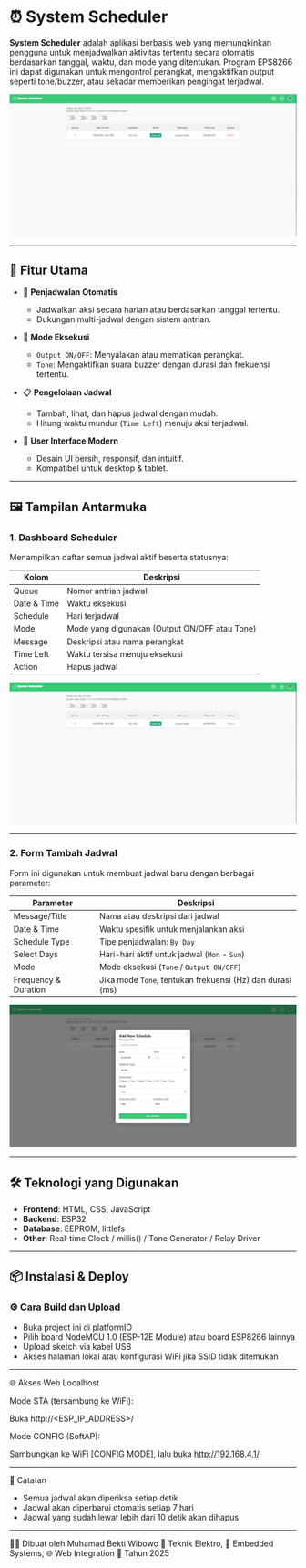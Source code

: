 # ⏰ System Scheduler

**System Scheduler** adalah aplikasi berbasis web yang memungkinkan pengguna untuk menjadwalkan aktivitas tertentu secara otomatis berdasarkan tanggal, waktu, dan mode yang ditentukan. Program EPS8266 ini dapat digunakan untuk mengontrol perangkat, mengaktifkan output seperti tone/buzzer, atau sekadar memberikan pengingat terjadwal.

![System Scheduler Preview](./screenshots/dashboard.png)

---

## 🚀 Fitur Utama

- 📆 **Penjadwalan Otomatis**
  - Jadwalkan aksi secara harian atau berdasarkan tanggal tertentu.
  - Dukungan multi-jadwal dengan sistem antrian.

- 🔔 **Mode Eksekusi**
  - `Output ON/OFF`: Menyalakan atau mematikan perangkat.
  - `Tone`: Mengaktifkan suara buzzer dengan durasi dan frekuensi tertentu.

- 📋 **Pengelolaan Jadwal**
  - Tambah, lihat, dan hapus jadwal dengan mudah.
  - Hitung waktu mundur (`Time Left`) menuju aksi terjadwal.

- 📱 **User Interface Modern**
  - Desain UI bersih, responsif, dan intuitif.
  - Kompatibel untuk desktop & tablet.

---

## 🖼️ Tampilan Antarmuka

### 1. Dashboard Scheduler

Menampilkan daftar semua jadwal aktif beserta statusnya:

| Kolom         | Deskripsi |
|---------------|-----------|
| Queue         | Nomor antrian jadwal |
| Date & Time   | Waktu eksekusi |
| Schedule      | Hari terjadwal |
| Mode          | Mode yang digunakan (Output ON/OFF atau Tone) |
| Message       | Deskripsi atau nama perangkat |
| Time Left     | Waktu tersisa menuju eksekusi |
| Action        | Hapus jadwal |

![Dashboard](./screenshots/dashboard.png)

---

### 2. Form Tambah Jadwal

Form ini digunakan untuk membuat jadwal baru dengan berbagai parameter:

| Parameter           | Deskripsi |
|---------------------|-----------|
| Message/Title       | Nama atau deskripsi dari jadwal |
| Date & Time         | Waktu spesifik untuk menjalankan aksi |
| Schedule Type       | Tipe penjadwalan: `By Day` |
| Select Days         | Hari-hari aktif untuk jadwal (`Mon` - `Sun`) |
| Mode                | Mode eksekusi (`Tone` / `Output ON/OFF`) |
| Frequency & Duration| Jika mode `Tone`, tentukan frekuensi (Hz) dan durasi (ms) |

![Add Schedule](./screenshots/add_schedule.png)

---

## 🛠️ Teknologi yang Digunakan

- **Frontend**: HTML, CSS, JavaScript
- **Backend**: ESP32 
- **Database**: EEPROM, littlefs
- **Other**: Real-time Clock / millis() / Tone Generator / Relay Driver

---

## 📦 Instalasi & Deploy

### ⚙️ Cara Build dan Upload
- Buka project ini di platformIO
- Pilih board NodeMCU 1.0 (ESP-12E Module) atau board ESP8266 lainnya
- Upload sketch via kabel USB
- Akses halaman lokal atau konfigurasi WiFi jika SSID tidak ditemukan

---

🌐 Akses Web Localhost

Mode STA (tersambung ke WiFi):

Buka http://<ESP_IP_ADDRESS>/

Mode CONFIG (SoftAP):

Sambungkan ke WiFi [CONFIG MODE], lalu buka http://192.168.4.1/

---

📌 Catatan
- Semua jadwal akan diperiksa setiap detik
- Jadwal akan diperbarui otomatis setiap 7 hari
- Jadwal yang sudah lewat lebih dari 10 detik akan dihapus

---

🧑‍💻 Dibuat oleh
Muhamad Bekti Wibowo
🧰 Teknik Elektro, 🔌 Embedded Systems, 🌐 Web Integration
📅 Tahun 2025
